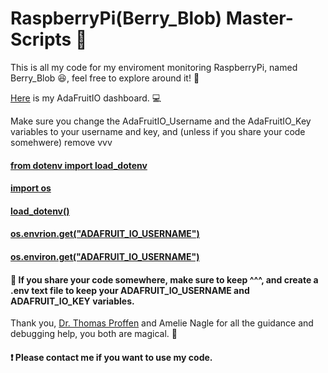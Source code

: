 <h1>RaspberryPi(Berry_Blob) Master-Scripts &#128013;</h1>

<p>This is all my code for my enviroment monitoring RaspberryPi, named Berry_Blob &#128518;, feel free to explore around it! &#128270;</p>

<p><a href="https://io.adafruit.com/Thuviksa/dashboards/weather-monitor">Here</a> is my AdaFruitIO dashboard. &#128187;</p>

<p>Make sure you change the AdaFruitIO_Username and the AdaFruitIO_Key variables to your username and key, and (unless if you share your code somehwere) remove vvv</p>

<h4><a href="">from dotenv import load_dotenv</a></h4>
<h4><a href="">import os</a></h4>
<h4><a href="">load_dotenv()</a></h4>
<h4><a href="">os.envrion.get("ADAFRUIT_IO_USERNAME")</a></h4>
<h4><a href="">os.environ.get("ADAFRUIT_IO_USERNAME")</a></h4>

<h4>&#128272; If you share your code somewhere, make sure to keep ^^^, and create a .env text file to keep your ADAFRUIT_IO_USERNAME and ADAFRUIT_IO_KEY variables.</h4>

<p>Thank you, <a href="https://github.com/tproffen">Dr. Thomas Proffen</a> and Amelie Nagle for all the guidance and debugging help, you both are magical. &#129412;</p>

<h4>&#10071; Please contact me if you want to use my code.</h4>


